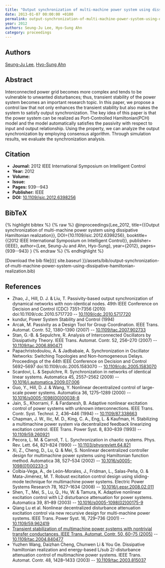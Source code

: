 ```yaml
---
title: "Output synchronization of multi-machine power system using dissipative Hamiltonian realization"
date: 2013-01-07 00:00:00 +0100
permalink: output-synchronization-of-multi-machine-power-system-using-dissipative-hamiltonian-realization
year: 2012
authors: Seung-Ju Lee, Hyo-Sung Ahn
category: proceedings
---
```

 
## Authors
[Seung-Ju Lee](authors/seung-ju-lee), [Hyo-Sung Ahn](authors/hyo-sung-ahn)
 
## Abstract
Interconnected power grid becomes more complex and tends to be vulnerable to unwanted disturbances; thus, transient stability of the power system becomes an important research topic. In this paper, we propose a control law that not only enhances the transient stability but also makes the system to satisfy output synchronization. The key idea of this paper is that the power system can be realized as Port-Controlled Hamiltonian(PCH) model and the model automatically satisfies the passivity with respect to input and output relationship. Using the property, we can analyze the output synchronization by employing consensus algorithm. Through simulation results, we evaluate the synchronization analysis.
 
## Citation
- **Journal:** 2012 IEEE International Symposium on Intelligent Control
- **Year:** 2012
- **Volume:** 
- **Issue:** 
- **Pages:** 939--943
- **Publisher:** IEEE
- **DOI:** [10.1109/isic.2012.6398256](https://doi.org/10.1109/isic.2012.6398256)
 
## BibTeX
{% highlight bibtex %}
{% raw %}
@inproceedings{Lee_2012,
  title={{Output synchronization of multi-machine power system using dissipative Hamiltonian realization}},
  DOI={10.1109/isic.2012.6398256},
  booktitle={{2012 IEEE International Symposium on Intelligent Control}},
  publisher={IEEE},
  author={Lee, Seung-Ju and Ahn, Hyo-Sung},
  year={2012},
  pages={939--943}
}
{% endraw %}
{% endhighlight %}
 
[Download the bib file]({{ site.baseurl }}/assets/bib/output-synchronization-of-multi-machine-power-system-using-dissipative-hamiltonian-realization.bib)
 
## References
- Zhao, J., Hill, D. J. & Liu, T. Passivity-based output synchronization of dynamical networks with non-identical nodes. 49th IEEE Conference on Decision and Control (CDC) 7351–7356 (2010) doi:10.1109/cdc.2010.5717720 -- [10.1109/cdc.2010.5717720](https://doi.org/10.1109/cdc.2010.5717720)
- kundur, Power System Stability and Control (1994)
- Arcak, M. Passivity as a Design Tool for Group Coordination. IEEE Trans. Automat. Contr. 52, 1380–1390 (2007) -- [10.1109/tac.2007.902733](https://doi.org/10.1109/tac.2007.902733)
- Stan, G.-B. & Sepulchre, R. Analysis of Interconnected Oscillators by Dissipativity Theory. IEEE Trans. Automat. Contr. 52, 256–270 (2007) -- [10.1109/tac.2006.890471](https://doi.org/10.1109/tac.2006.890471)
- Papachristodoulou, A. & Jadbabaie, A. Synchronization in Oscillator Networks: Switching Topologies and Non-homogeneous Delays. Proceedings of the 44th IEEE Conference on Decision and Control 5692–5697 doi:10.1109/cdc.2005.1583070 -- [10.1109/cdc.2005.1583070](https://doi.org/10.1109/cdc.2005.1583070)
- Scardovi, L. & Sepulchre, R. Synchronization in networks of identical linear systems. Automatica 45, 2557–2562 (2009) -- [10.1016/j.automatica.2009.07.006](https://doi.org/10.1016/j.automatica.2009.07.006)
- Guo, Y., Hill, D. J. & Wang, Y. Nonlinear decentralized control of large-scale power systems. Automatica 36, 1275–1289 (2000) -- [10.1016/s0005-1098(00)00038-8](https://doi.org/10.1016/s0005-1098(00)00038-8)
- Jain, S., Khorrami, F. & Fardanesh, B. Adaptive nonlinear excitation control of power systems with unknown interconnections. IEEE Trans. Contr. Syst. Technol. 2, 436–446 (1994) -- [10.1109/87.338663](https://doi.org/10.1109/87.338663)
- Chapman, J. W., Ilic, M. D., King, C. A., Eng, L. & Kaufman, H. Stabilizing a multimachine power system via decentralized feedback linearizing excitation control. IEEE Trans. Power Syst. 8, 830–839 (1993) -- [10.1109/59.260921](https://doi.org/10.1109/59.260921)
- Pecora, L. M. & Carroll, T. L. Synchronization in chaotic systems. Phys. Rev. Lett. 64, 821–824 (1990) -- [10.1103/physrevlett.64.821](https://doi.org/10.1103/physrevlett.64.821)
- Xi, Z., Cheng, D., Lu, Q. & Mei, S. Nonlinear decentralized controller design for multimachine power systems using Hamiltonian function method. Automatica 38, 527–534 (2002) -- [10.1016/s0005-1098(01)00233-3](https://doi.org/10.1016/s0005-1098(01)00233-3)
- Colbia-Vega, A., de León-Morales, J., Fridman, L., Salas-Peña, O. & Mata-Jiménez, M. T. Robust excitation control design using sliding-mode technique for multimachine power systems. Electric Power Systems Research 78, 1627–1634 (2008) -- [10.1016/j.epsr.2008.02.011](https://doi.org/10.1016/j.epsr.2008.02.011)
- Shen, T., Mei, S., Lu, Q., Hu, W. & Tamura, K. Adaptive nonlinear excitation control with L2 disturbance attenuation for power systems. Automatica 39, 81–89 (2003) -- [10.1016/s0005-1098(02)00175-9](https://doi.org/10.1016/s0005-1098(02)00175-9)
- Qiang Lu et al. Nonlinear decentralized disturbance attenuation excitation control via new recursive design for multi-machine power systems. IEEE Trans. Power Syst. 16, 729–736 (2001) -- [10.1109/59.962419](https://doi.org/10.1109/59.962419)
- [Transient stabilization of multimachine power systems with nontrivial transfer conductances. IEEE Trans. Automat. Contr. 50, 60–75 (2005)](transient-stabilization-of-multimachine-power-systems-with-nontrivial-transfer-conductances) -- [10.1109/tac.2004.840477](https://doi.org/10.1109/tac.2004.840477)
- Yuzhen Wang, Daizhan Cheng, Chunwen Li & You Ge. Dissipative hamiltonian realization and energy-based L/sub 2/-disturbance attenuation control of multimachine power systems. IEEE Trans. Automat. Contr. 48, 1428–1433 (2003) -- [10.1109/tac.2003.815037](https://doi.org/10.1109/tac.2003.815037)

